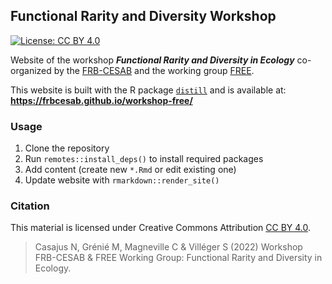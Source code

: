 ## Functional Rarity and Diversity Workshop

[![License: CC BY 4.0](https://img.shields.io/badge/License-CC%20BY%204.0-lightgreen.svg)](https://creativecommons.org/licenses/by/4.0/)


Website of the workshop **_Functional Rarity and Diversity in Ecology_**
co-organized by the
[FRB-CESAB](https://www.fondationbiodiversite.fr/en/about-the-foundation/le-cesab/)
and the working group
[FREE](https://www.fondationbiodiversite.fr/en/the-frb-in-action/programs-and-projects/le-cesab/free/).

This website is built with the R package [`distill`](https://rstudio.github.io/distill/)
and is available at: **https://frbcesab.github.io/workshop-free/**


### Usage

1. Clone the repository
2. Run `remotes::install_deps()` to install required packages
3. Add content (create new `*.Rmd` or edit existing one)
4. Update website with `rmarkdown::render_site()`


### Citation

This material is licensed under Creative Commons Attribution 
[CC BY 4.0](https://creativecommons.org/licenses/by/4.0/).

> Casajus N, Grénié M, Magneville C & Villéger S (2022) 
Workshop FRB-CESAB & FREE Working Group: Functional Rarity and Diversity in Ecology. 
